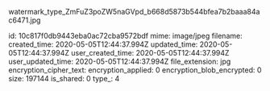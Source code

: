 watermark_type_ZmFuZ3poZW5naGVpd_b668d5873b544bfea7b2baaa84ac6471.jpg

id: 10c817f0db9443eba0ac72cba9572bdf
mime: image/jpeg
filename: 
created_time: 2020-05-05T12:44:37.994Z
updated_time: 2020-05-05T12:44:37.994Z
user_created_time: 2020-05-05T12:44:37.994Z
user_updated_time: 2020-05-05T12:44:37.994Z
file_extension: jpg
encryption_cipher_text: 
encryption_applied: 0
encryption_blob_encrypted: 0
size: 197144
is_shared: 0
type_: 4